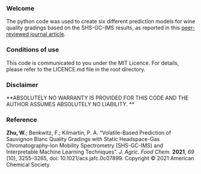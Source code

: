 ### Welcome

The python code was used to create six different prediction models for wine quality gradings based on the SHS-GC-IMS results, as reported in this [peer-reviewed journal article](https://pubs.acs.org/doi/10.1021/acs.jafc.0c07899). 

### Conditions of use

This code is communicated to you under the MIT Licence. For details, please refer to the LICENCE.md file in the root directory.

### Disclaimer

**ABSOLUTELY NO WARRANTY IS PROVIDED FOR THIS CODE AND THE AUTHOR ASSUMES ABSOLUTELY NO LIABILITY. **

### Reference

**Zhu, W.**; Benkwitz, F.; Kilmartin, P. A. “Volatile-Based Prediction of Sauvignon Blanc Quality Gradings with Static Headspace-Gas Chromatography-Ion Mobility Spectrometry (SHS-GC-IMS) and Interpretable Machine Learning Techniques”. *J. Agric. Food Chem.* **2021**, *69* (10), 3255–3265, doi: 10.1021/acs.jafc.0c07899. Copyright © 2021 American Chemical Society.
